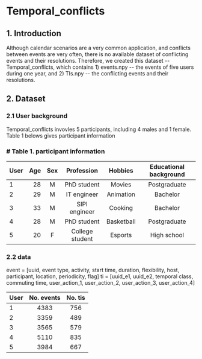 # Temporal_conflicts
## 1. Introduction
Although calendar scenarios are a very common application, and conflicts between events are very often, there is no available dataset of conflicting events and their resolutions. Therefore, we created this dataset -- Temporal_conflicts, which contains 1) events.npy -- the events of five users during one year, and 2) TIs.npy -- the conflicting events and their resolutions.  

## 2. Dataset
### 2.1 User background
Temporal_conflicts invovles 5 participants, including 4 males and 1 female. Table 1 belows gives participant information

### # Table 1. participant information

| User        | Age   |  Sex  |        Profession| Hobbies  |   Educational background| 
| --------   | -----:  | :----:  |      :----:  | :----:  |         :----:  |
|1	|28	|M	|PhD student	    |Movies	     |Postgraduate |
|2	|29	|M	|IT engineer	    |Animation	 |Bachelor|
|3	|33	|M	|SIPI engineer	  |Cooking	   |Bachelor|
|4	|28	|M	|PhD student    	|Basketball	 |Postgraduate|
|5	|20	|F	|College student	|Esports	   |High school|

### 2.2 data  
event = [uuid, event type, activity, start time, duration, flexibility, host, participant, location, periodicity, flag]
ti = [uuid_e1, uuid_e2, temporal class, commuting time, user_action_1, user_action_2, user_action_3, user_action_4]


| User  | No. events   |  No. tis |
| ----  | :-----:  | :----:  | 
|1	|4383	|756	|
|2	|3359	|489	|
|3	|3565	|579	|
|4	|5110	|835	|
|5	|3984	|667	|
